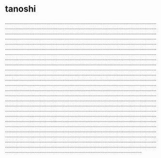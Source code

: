 # tanoshi
............................................................................................................................................................................................................................................................................................................................................................................................................................................................................................................................................................................................................................................................................................................................................................................................................................................................................................................................................................................................................................................................................................................................................................................................................................................................................................................................................................................................................................................................................................................................................................................................................................................................................................................................................................................................................................................................................................................................................................................................................................................................................................................................................................................................................................................................................................................................................................................................................................................................................................................................................................................................................................................................................................................................................................................................................................................................................................................................................................................................................................................................................................................................................................................................................................................................................................................................................